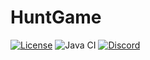 # HuntGame
[![License](https://img.shields.io/badge/License-AGPL%20v3-blue.svg)](LICENSE)
![Java CI](https://github.com/lt-name/BlockHunt/workflows/Java%20CI/badge.svg?branch=master)
[![Discord](https://img.shields.io/badge/Link-Discord-blue.svg)](https://discord.gg/pJjQDQC)    
